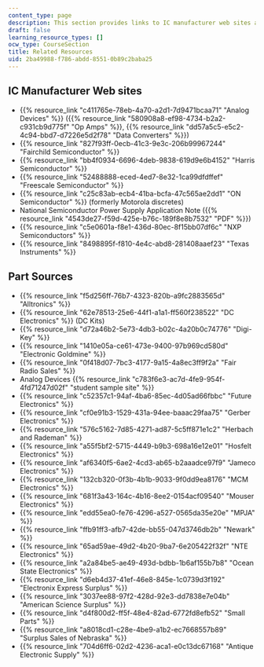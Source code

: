 ```yaml
---
content_type: page
description: This section provides links to IC manufacturer web sites and part sources.
draft: false
learning_resource_types: []
ocw_type: CourseSection
title: Related Resources
uid: 2ba49988-f786-abdd-8551-0b89c2baba25
---
```

## IC Manufacturer Web sites

- {{% resource_link "c411765e-78eb-4a70-a2d1-7d9471bcaa71" "Analog Devices" %}} ({{% resource_link "580908a8-ef98-4734-b2a2-c931cb9d775f" "Op Amps" %}}, {{% resource_link "dd57a5c5-e5c2-4c94-bbd7-d7226e5d2f78" "Data Converters" %}})
- {{% resource_link "827f93ff-0ecb-41c3-9e3c-206b99967244" "Fairchild Semiconductor" %}}
- {{% resource_link "bb4f0934-6696-4deb-9838-619d9e6b4152" "Harris Semiconductor" %}}
- {{% resource_link "52488888-eced-4ed7-8e32-1ca99dfdffef" "Freescale Semiconductor" %}}
- {{% resource_link "c25c83ab-ecb4-41ba-bcfa-47c565ae2dd1" "ON Semiconductor" %}} (formerly Motorola discretes)
- National Semiconductor Power Supply Application Note ({{% resource_link "4543de27-f59d-425e-b76c-189f8e8b7532" "PDF" %}})
- {{% resource_link "c5e0601a-f8e1-436d-80ec-8f15bb07df6c" "NXP Semiconductors" %}}
- {{% resource_link "8498895f-f810-4e4c-abd8-281408aaef23" "Texas Instruments" %}}

## Part Sources

- {{% resource_link "f5d256ff-76b7-4323-820b-a9fc2883565d" "Alltronics" %}}
- {{% resource_link "62e78513-25e6-44f1-a1a1-ff560f238522" "DC Electronics" %}} (DC Kits)
- {{% resource_link "d72a46b2-5e73-4db3-b02c-4a20b0c74776" "Digi-Key" %}}
- {{% resource_link "1410e05a-ce61-473e-9400-97b969cd580d" "Electronic Goldmine" %}}
- {{% resource_link "0f418d07-7bc3-4177-9a15-4a8ec3ff9f2a" "Fair Radio Sales" %}}
- Analog Devices {{% resource_link "c783f6e3-ac7d-4fe9-954f-4fd71247d02f" "student sample site" %}}
- {{% resource_link "c52357c1-94af-4ba6-85ec-4d05ad66fbbc" "Future Electronics" %}}
- {{% resource_link "cf0e91b3-1529-431a-94ee-baaac29faa75" "Gerber Electronics" %}}
- {{% resource_link "576c5162-7d85-4271-ad87-5c5ff871e1c2" "Herbach and Rademan" %}}
- {{% resource_link "a55f5bf2-5715-4449-b9b3-698a16e12e01" "Hosfelt Electronics" %}}
- {{% resource_link "af6340f5-6ae2-4cd3-ab65-b2aaadce97f9" "Jameco Electronics" %}}
- {{% resource_link "132cb320-0f3b-4b1b-9033-9f0dd9ea8176" "MCM Electronics" %}}
- {{% resource_link "681f3a43-164c-4b16-8ee2-0154acf09540" "Mouser Electronics" %}}
- {{% resource_link "edd55ea0-fe76-4296-a527-0565da35e20e" "MPJA" %}}
- {{% resource_link "ffb91ff3-afb7-42de-bb55-047d3746db2b" "Newark" %}}
- {{% resource_link "65ad59ae-49d2-4b20-9ba7-6e205422f32f" "NTE Electronics" %}}
- {{% resource_link "a2a84be5-ae49-493d-bdbb-1b6af155b7b8" "Ocean State Electronics" %}}
- {{% resource_link "d6eb4d37-41ef-46e8-845e-1c0739d3f192" "Electronix Express Surplus" %}}
- {{% resource_link "3037ee88-97f2-428d-92e3-dd7838e7e04b" "American Science Surplus" %}}
- {{% resource_link "d4f800d2-ff5f-48e4-82ad-6772fd8efb52" "Small Parts" %}}
- {{% resource_link "a8018cd1-c28e-4be9-a1b2-ec7668557b89" "Surplus Sales of Nebraska" %}}
- {{% resource_link "704d6ff6-02d2-4236-aca1-e0c13dc67168" "Antique Electronic Supply" %}}